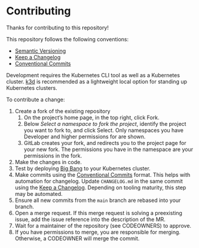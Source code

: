 # Contributing

Thanks for contributing to this repository!

This repository follows the following conventions:

* [Semantic Versioning](https://semver.org/)
* [Keep a Changelog](https://keepachangelog.com/)
* [Conventional Commits](https://www.conventionalcommits.org/)

Development requires the Kubernetes CLI tool as well as a Kubernetes cluster. [k3d](https://k3d.io) is recommended as a lightweight local option for standing up Kubernetes clusters.

To contribute a change:

1. Create a fork of the existing repository
    1. On the project’s home page, in the top right, click Fork.
    1. Below *Select a namespace to fork the project*, identify the project you want to fork to, and click Select. Only namespaces you have Developer and higher permissions for are shown.
    1. GitLab creates your fork, and redirects you to the project page for your new fork. The permissions you have in the namespace are your permissions in the fork.
1. Make the changes in code.
1. Test by deploying [Big Bang](https://repo1.dso.mil/big-bang/bigbang.git) to your Kubernetes cluster.
1. Make commits using the [Conventional Commits](https://www.conventionalcommits.org/) format. This helps with automation for changelog. Update `CHANGELOG.md` in the same commit using the [Keep a Changelog](https://keepachangelog.com). Depending on tooling maturity, this step may be automated.
1. Ensure all new commits from the `main` branch are rebased into your branch.
1. Open a merge request. If this merge request is solving a preexisting issue, add the issue reference into the description of the MR.
1. Wait for a maintainer of the repository (see CODEOWNERS) to approve.
1. If you have permissions to merge, you are responsible for merging. Otherwise, a CODEOWNER will merge the commit.
